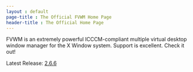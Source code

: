 ```yaml
---
layout : default
page-title : The Official FVWM Home Page
header-title : The Official Home Page
---
```


FVWM is an extremely powerful ICCCM-compliant multiple virtual desktop window manager for the X  Window system. Support is excellent. Check it out!

Latest Release: [2.6.6](https://github.com/fvwmorg/fvwm/releases/download/version-2_6_6/fvwm-2.6.6.tar.gz)


